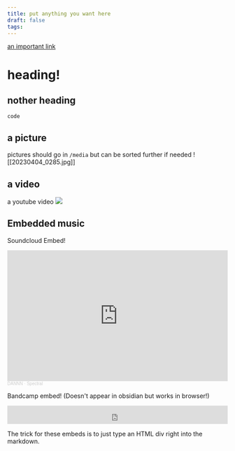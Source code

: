 ```yaml
---
title: put anything you want here
draft: false
tags:
---
```


[an important link](https://www.youtube.com/watch?v=oBFKfgLf0LI)
# heading!

## nother heading

```
code
```

## a picture

pictures should go in `/media` but can be sorted further if needed
![[20230404_0285.jpg]]

## a video

a youtube video
![](https://www.youtube.com/watch?v=7YdgvjE7dA0)

## Embedded music

Soundcloud Embed! 
<iframe width="100%" height="300" scrolling="no" frameborder="no" allow="autoplay" src="https://w.soundcloud.com/player/?url=https%3A//api.soundcloud.com/tracks/1511945842&color=%23ff5500&auto_play=false&hide_related=false&show_comments=true&show_user=true&show_reposts=false&show_teaser=true&visual=true"></iframe><div style="font-size: 10px; color: #cccccc;line-break: anywhere;word-break: normal;overflow: hidden;white-space: nowrap;text-overflow: ellipsis; font-family: Interstate,Lucida Grande,Lucida Sans Unicode,Lucida Sans,Garuda,Verdana,Tahoma,sans-serif;font-weight: 100;"><a href="https://soundcloud.com/dannn" title="DANNN​" target="_blank" style="color: #cccccc; text-decoration: none;">DANNN​</a> · <a href="https://soundcloud.com/dannn/spectral" title="Spectral" target="_blank" style="color: #cccccc; text-decoration: none;">Spectral</a></div>

Bandcamp embed! (Doesn't appear in obsidian but works in browser!)
<iframe style="border: 0; width: 100%; height: 42px;" src="https://bandcamp.com/EmbeddedPlayer/album=2112712277/size=small/bgcol=ffffff/linkcol=0687f5/transparent=true/" seamless><a href="https://dannn.bandcamp.com/album/deejay-slide-seven-hundred-2">Deejay Slide / Seven Hundred by DANNN</a></iframe>

The trick for these embeds is to just type an HTML div right into the markdown.